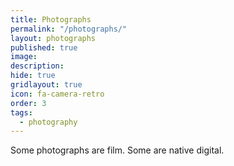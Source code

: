 ```yaml
---
title: Photographs
permalink: "/photographs/"
layout: photographs
published: true
image:
description:
hide: true
gridlayout: true
icon: fa-camera-retro
order: 3
tags:
  - photography
---
```


Some photographs are film. Some are native digital.
